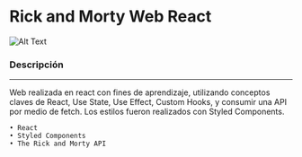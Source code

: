 # Rick and Morty Web React

![Alt Text](https://j.gifs.com/lRR62j.gif)

### Descripción

---

Web realizada en react con fines de aprendizaje, utilizando conceptos claves de React, Use State, Use Effect, Custom Hooks, y consumir una API por medio de fetch.
Los estilos fueron realizados con Styled Components.

    • React
    • Styled Components
    • The Rick and Morty API
